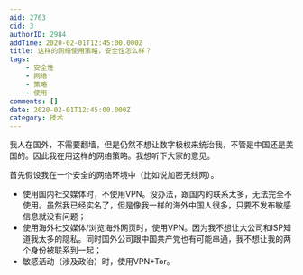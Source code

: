```yaml
---
aid: 2763
cid: 3
authorID: 2984
addTime: 2020-02-01T12:45:00.000Z
title: 这样的网络使用策略，安全性怎么样？
tags:
    - 安全性
    - 网络
    - 策略
    - 使用
comments: []
date: 2020-02-01T12:45:00.000Z
category: 技术
---
```


我人在国外，不需要翻墙，但是仍然不想让数字极权来统治我，不管是中国还是美国的。因此我在用这样的网络策略。我想听下大家的意见。

首先假设我在一个安全的网络环境中（比如说加密无线网）。

*   使用国内社交媒体时，不使用VPN。没办法，跟国内的联系太多，无法完全不使用。虽然我已经实名了，但是像我一样的海外中国人很多，只要不发布敏感信息就没有问题；
*   使用海外社交媒体/浏览海外网页时，使用VPN。因为我不想让大公司和ISP知道我太多的隐私。同时国外公司跟中国共产党也有可能串通，我不想让我的两个身份被联系到一起；
*   敏感活动（涉及政治）时，使用VPN+Tor。
